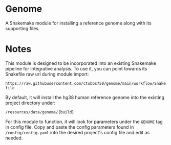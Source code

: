 # Genome

A Snakemake module for installing a reference genome along with its supporting files.

# Notes

This module is designed to be incorporated into an existing Snakemake pipeline for integrative analysis. To use it, you can point towards its Snakefile raw url during module import:

`https://raw.githubusercontent.com/ctubbs750/genome/main/workflow/Snakefile`

 By default, it will install the hg38 human reference genome into the existing project directory under:

 `/resources/data/genome/{build}`

 For this module to function, it will look for parameters under the `GENOME` tag in config file.  Copy and paste the config parameters found in `/config/config.yaml` into the desired project's config file and edit as needed.